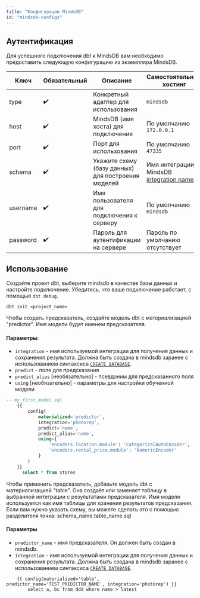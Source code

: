 ```yaml
---
title: "Конфигурации MindsDB"
id: "mindsdb-configs"
---
```


## Аутентификация

Для успешного подключения dbt к MindsDB вам необходимо предоставить следующую конфигурацию из экземпляра MindsDB.

| Ключ   | Обязательный| Описание | Самостоятельный хостинг | MindsDB Cloud |
|---------|-------------------------|---------------------------|-------------------------|--------------------------|
| type     |    ✔️   | Конкретный адаптер для использования                          | `mindsdb`                      | `mindsdb` |
| host     |    ✔️   | MindsDB (имя хоста) для подключения                 | По умолчанию `172.0.0.1`         | По умолчанию `cloud.mindsdb.com`|
| port     |    ✔️   | Порт для использования                                      | По умолчанию  `47335`             | По умолчанию `3306`|
| schema   |    ✔️   | Укажите схему (базу данных) для построения моделей   | Имя интеграции MindsDB [integration name](https://docs.mindsdb.com/sql/create/databases/)|Имя интеграции MindsDB [integration name](https://docs.mindsdb.com/sql/create/databases/)
| username |    ✔️   | Имя пользователя для подключения к серверу         | По умолчанию `mindsdb` | Ваше имя пользователя в mindsdb cloud|
| password |    ✔️   | Пароль для аутентификации на сервере | Пароль по умолчанию отсутствует| Ваш пароль в mindsdb cloud|

## Использование

Создайте проект dbt, выберите mindsdb в качестве базы данных и настройте подключение. Убедитесь, что ваше подключение работает, с помощью `dbt debug`.

`dbt init <project_name>`

Чтобы создать предсказатель, создайте модель dbt с материализацией "predictor". Имя модели будет именем предсказателя.

#### Параметры:
- `integration` - имя используемой интеграции для получения данных и сохранения результата. Должна быть создана в mindsdb заранее с использованием синтаксиса [`CREATE DATABASE`](https://docs.mindsdb.com/sql/create/databases/).
- `predict` - поле для предсказания
- `predict_alias` [необязательно] - псевдоним для предсказанного поля
- `using` [необязательно] - параметры для настройки обученной модели

```sql
-- my_first_model.sql    
    {{
        config(
            materialized='predictor',
            integration='photorep',
            predict='name',
            predict_alias='name',
            using={
                'encoders.location.module': 'CategoricalAutoEncoder',
                'encoders.rental_price.module': 'NumericEncoder'
            }
        )
    }}
      select * from stores
```

Чтобы применить предсказатель, добавьте модель dbt с материализацией "table". Она создаёт или заменяет таблицу в выбранной интеграции с результатами предсказателя.
Имя модели используется как имя таблицы для хранения результатов предсказания.
Если вам нужно указать схему, вы можете сделать это с помощью разделителя точка: schema_name.table_name.sql  

#### Параметры
- `predictor_name` - имя предсказателя. Он должен быть создан в mindsdb.
- `integration` - имя используемой интеграции для получения данных и сохранения результата. Должна быть создана в mindsdb заранее с использованием синтаксиса [`CREATE DATABASE`](https://docs.mindsdb.com/sql/create/databases/).

```    
    {{ config(materialized='table', predictor_name='TEST_PREDICTOR_NAME', integration='photorep') }}
        select a, bc from ddd where name > latest
```